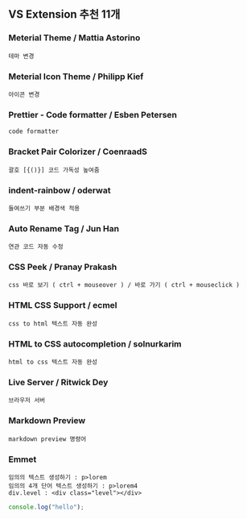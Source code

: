 ## VS Extension 추천 11개

### Meterial Theme / Mattia Astorino

    테마 변경

### Meterial Icon Theme / Philipp Kief

    아이콘 변경

### Prettier - Code formatter / Esben Petersen

    code formatter

### Bracket Pair Colorizer / CoenraadS

    괄호 [{()}] 코드 가독성 높여줌

### indent-rainbow / oderwat

    들여쓰기 부분 배경색 적용

### Auto Rename Tag / Jun Han

    연관 코드 자동 수정

### CSS Peek / Pranay Prakash

    css 바로 보기 ( ctrl + mouseover ) / 바로 가기 ( ctrl + mouseclick )

### HTML CSS Support / ecmel

    css to html 텍스트 자동 완성

### HTML to CSS autocompletion / solnurkarim

    html to css 텍스트 자동 완성

### Live Server / Ritwick Dey

    브라우저 서버

### Markdown Preview

    markdown preview 명령어

### Emmet

    임의의 텍스트 생성하기 : p>lorem
    임의의 4개 단어 텍스트 생성하기 : p>lorem4
    div.level : <div class="level"></div>

```ts
console.log("hello");
```
